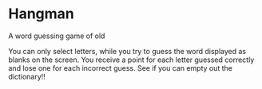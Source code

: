# Hangman
A word guessing game of old

You can only select letters, while you try to guess the word displayed as blanks on the screen. You receive a point for each letter guessed correctly and lose one for each incorrect guess. See if you can empty out the dictionary!!
